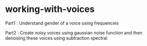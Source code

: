 # working-with-voices
Part1 : Understand gender of a voice using frequencies

Part2 : Create noisy voices using gaussian noise function and then denoising these voices using subtraction spectral
